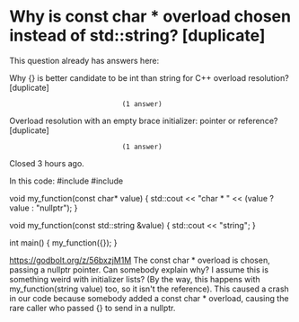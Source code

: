 
# Why is const char * overload chosen instead of std::string? [duplicate]







This question already has answers here:
                        
                    



Why {} is better candidate to be int than string for C++ overload resolution? [duplicate]

                                (1 answer)
                            


Overload resolution with an empty brace initializer: pointer or reference? [duplicate]

                                (1 answer)
                            

Closed 3 hours ago.



In this code:
#include <string>
#include <iostream>
 
void my_function(const char* value)
{
    std::cout << "char *  " << (value ? value : "nullptr");
}

void my_function(const std::string &value)
{
    std::cout << "string";
}

int main()
{
    my_function({});
}

https://godbolt.org/z/56bxzjM1M
The const char * overload is chosen, passing a nullptr pointer.  Can somebody explain why? I assume this is something weird with initializer lists? (By the way, this happens with my_function(string value) too, so it isn't the reference).
This caused a crash in our code because somebody added a const char * overload, causing the rare caller who passed {} to send in a nullptr.

        